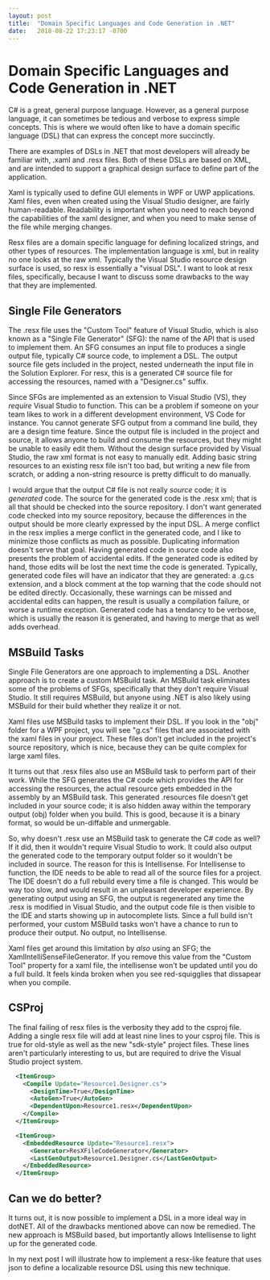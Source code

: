 ```yaml
---
layout: post
title:  "Domain Specific Languages and Code Generation in .NET"
date:   2018-08-22 17:23:17 -0700
---
```


# Domain Specific Languages and Code Generation in .NET

C# is a great, general purpose language. However, as a general purpose language, it can sometimes be tedious and verbose to express simple concepts. This is where we would often like to have a domain specific language (DSL) that can express the concept more succinctly.

There are examples of DSLs in .NET that most developers will already be familiar with, .xaml and .resx files. Both of these DSLs are based on XML, and are intended to support a graphical design surface to define part of the application.

Xaml is typically used to define GUI elements in WPF or UWP applications. Xaml files, even when created using the Visual Studio designer, are fairly human-readable. Readability is important when you need to reach beyond the capabilities of the xaml designer, and when you need to make sense of the file while merging changes.

Resx files are a domain specific language for defining localized strings, and other types of resources. The implementation language is xml, but in reality no one looks at the raw xml. Typically the Visual Studio resource design surface is used, so resx is essentially a "visual DSL". I want to look at resx files, specifically, because I want to discuss some drawbacks to the way that they are implemented.

## Single File Generators

The .resx file uses the "Custom Tool" feature of Visual Studio, which is also known as a "Single File Generator" (SFG): the name of the API that is used to implement them. An SFG consumes an input file to produces a single output file, typically C# source code, to implement a DSL. The output source file gets included in the project, nested underneath the input file in the Solution Explorer. For resx, this is a generated C# source file for accessing the resources, named with a "Designer.cs" suffix.

Since SFGs are implemented as an extension to Visual Studio (VS), they *require* Visual Studio to function. This can be a problem if someone on your team likes to work in a different development environment, VS Code for instance. You cannot generate SFG output from a command line build, they are a design time feature. Since the output file is included in the project and source, it allows anyone to build and consume the resources, but they might be unable to easily edit them. Without the design surface provided by Visual Studio, the raw xml format is not easy to manually edit. Adding basic string resources to an existing resx file isn't too bad, but writing a new file from scratch, or adding a non-string resource is pretty difficult to do manually.

I would argue that the output C# file is not really *source* code; it is *generated* code. The source for the generated code is the .resx xml; that is all that should be checked into the source repository. I don't want generated code checked into my source repository, because the differences in the output should be more clearly expressed by the input DSL. A merge conflict in the resx implies a merge conflict in the generated code, and I like to minimize those conflicts as much as possible. Duplicating information doesn't serve that goal. Having generated code in source code also presents the problem of accidental edits. If the generated code is edited by hand, those edits will be lost the next time the code is generated. Typically, generated code files will have an indicator that they are generated: a .g.cs extension, and a block comment at the top warning that the code should not be edited directly. Occasionally, these warnings can be missed and accidental edits can happen, the result is usually a compilation failure, or worse a runtime exception. Generated code has a tendancy to be verbose, which is usually the reason it is generated, and having to merge that as well adds overhead.

## MSBuild Tasks

Single File Generators are one approach to implementing a DSL. Another approach is to create a custom MSBuild task. An MSBuild task eliminates some of the problems of SFGs, specifically that they don't require Visual Studio. It still requires MSBuild, but anyone using .NET is also likely using MSBuild for their build whether they realize it or not.

Xaml files use MSBuild tasks to implement their DSL. If you look in the "obj" folder for a WPF project, you will see "g.cs" files that are associated with the xaml files in your project. These files don't get included in the project's source repository, which is nice, because they can be quite complex for large xaml files.

It turns out that .resx files also use an MSBuild task to perform part of their work. While the SFG generates the C# code which provides the API for accessing the resources, the actual resource gets embedded in the assembly by an MSBuild task. This generated .resources file doesn't get included in your source code; it is also hidden away within the temporary output (obj) folder when you build. This is good, because it is a binary format, so would be un-diffable and unmergable.

So, why doesn't .resx use an MSBuild task to generate the C# code as well? If it did, then it wouldn't require Visual Studio to work. It could also output the generated code to the temporary output folder so it wouldn't be included in source. The reason for this is Intellisense. For Intellisense to function, the IDE needs to be able to read all of the source files for a project. The IDE doesn't do a full rebuild every time a file is changed. This would be way too slow, and would result in an unpleasant developer experience. By generating output using an SFG, the output is regenerated any time the .resx is modified in Visual Studio, and the output code file is then visible to the IDE and starts showing up in autocomplete lists. Since a full build isn't performed, your custom MSBuild tasks won't have a chance to run to produce their output. No output, no Intellisense.

Xaml files get around this limitation by *also* using an SFG; the XamlIntelliSenseFileGenerator. If you remove this value from the "Custom Tool" property for a xaml file, the intellisense won't be updated until you do a full build. It feels kinda broken when you see red-squigglies that dissapear when you compile.

## CSProj

The final failing of resx files is the verbosity they add to the csproj file. Adding a single resx file will add at least nine lines to your csproj file. This is true for old-style as well as the new "sdk-style" project files. These lines aren't particularly interesting to us, but are required to drive the Visual Studio project system.

```xml
  <ItemGroup>
    <Compile Update="Resource1.Designer.cs">
      <DesignTime>True</DesignTime>
      <AutoGen>True</AutoGen>
      <DependentUpon>Resource1.resx</DependentUpon>
    </Compile>
  </ItemGroup>

  <ItemGroup>
    <EmbeddedResource Update="Resource1.resx">
      <Generator>ResXFileCodeGenerator</Generator>
      <LastGenOutput>Resource1.Designer.cs</LastGenOutput>
    </EmbeddedResource>
  </ItemGroup>
```

## Can we do better?

It turns out, it is now possible to implement a DSL in a more ideal way in dotNET. All of the drawbacks mentioned above can now be remedied. The new approach is MSBuild based, but importantly allows Intellisense to light up for the generated code.

In my next post I will illustrate how to implement a resx-like feature that uses json to define a localizable resource DSL using this new technique.
